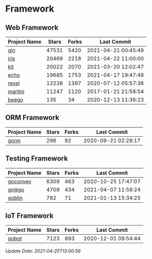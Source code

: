 # Framework

## Web Framework
| Project Name | Stars | Forks | Last Commit |
| ------------ | ----- | ----- | ----------- |
| [gin](https://github.com/gin-gonic/gin) | 47531 | 5420 | 2021-04-21 00:45:49 |
| [iris](https://github.com/kataras/iris) | 20469 | 2218 | 2021-04-22 11:00:00 |
| [kit](https://github.com/go-kit/kit) | 20022 | 2070 | 2021-03-20 12:02:47 |
| [echo](https://github.com/labstack/echo) | 19685 | 1753 | 2021-04-17 19:47:48 |
| [revel](https://github.com/revel/revel) | 12238 | 1397 | 2020-07-12 05:57:36 |
| [martini](https://github.com/go-martini/martini) | 11247 | 1120 | 2017-01-21 21:58:54 |
| [beego](https://github.com/astaxie/beego) | 135 | 34 | 2020-12-13 11:36:23 |

## ORM Framework
| Project Name | Stars | Forks | Last Commit |
| ------------ | ----- | ----- | ----------- |
| [gorm](https://github.com/jinzhu/gorm) | 296 | 92 | 2020-09-21 02:28:17 |

## Testing Framework
| Project Name | Stars | Forks | Last Commit |
| ------------ | ----- | ----- | ----------- |
| [goconvey](https://github.com/smartystreets/goconvey) | 6309 | 463 | 2020-10-25 17:47:07 |
| [ginkgo](https://github.com/onsi/ginkgo) | 4709 | 434 | 2021-04-07 11:59:24 |
| [goblin](https://github.com/franela/goblin) | 782 | 71 | 2021-01-13 15:34:25 |

## IoT Framework
| Project Name | Stars | Forks | Last Commit |
| ------------ | ----- | ----- | ----------- |
| [gobot](https://github.com/hybridgroup/gobot) | 7123 | 893 | 2020-12-01 09:54:44 |

*Update Date: 2021-04-25T13:00:56*